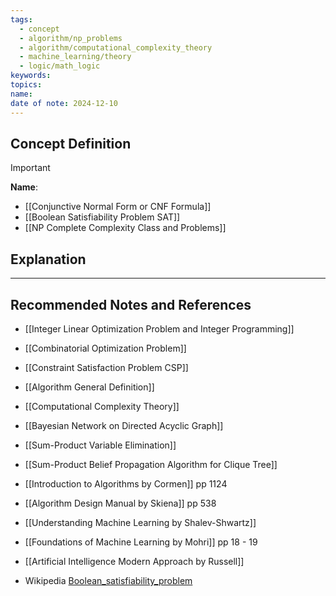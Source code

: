 ```yaml
---
tags:
  - concept
  - algorithm/np_problems
  - algorithm/computational_complexity_theory
  - machine_learning/theory
  - logic/math_logic
keywords: 
topics: 
name: 
date of note: 2024-12-10
---
```


## Concept Definition

>[!important]
>**Name**: 


- [[Conjunctive Normal Form or CNF Formula]]
- [[Boolean Satisfiability Problem SAT]]
- [[NP Complete Complexity Class and Problems]]

## Explanation





-----------
##  Recommended Notes and References


- [[Integer Linear Optimization Problem and Integer Programming]]
- [[Combinatorial Optimization Problem]]
- [[Constraint Satisfaction Problem CSP]]
- [[Algorithm General Definition]]
- [[Computational Complexity Theory]]


- [[Bayesian Network on Directed Acyclic Graph]]
- [[Sum-Product Variable Elimination]]
- [[Sum-Product Belief Propagation Algorithm for Clique Tree]]


- [[Introduction to Algorithms by Cormen]] pp 1124
- [[Algorithm Design Manual by Skiena]] pp 538

- [[Understanding Machine Learning by Shalev-Shwartz]]
- [[Foundations of Machine Learning by Mohri]] pp 18 - 19
- [[Artificial Intelligence Modern Approach by Russell]]


- Wikipedia [Boolean_satisfiability_problem](https://en.wikipedia.org/wiki/Boolean_satisfiability_problem)